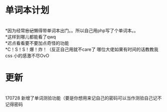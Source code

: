 # 单词本计划
<br />
 *因为经常<del>忘记</del>懒得带单词本出门。。所以自己用php写了个单词本。。<br />
 *这样到哪儿都能看了qwq<br />
 *迟点看看要不要加点奇怪的功能<br />
 *C！S！S！爆！炸！（反正自己用就不care了 哪位大佬如果有时间的话教教我css 小的感激不尽OvO<br />

# 更新
<br />
170728 新增了单词测验功能（要是你想用来记自己的密码可以当作测验自己记不记得密码

